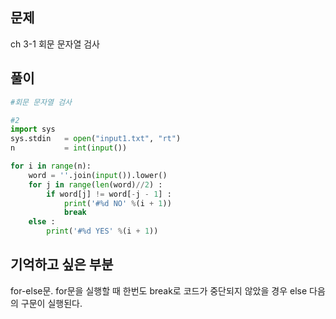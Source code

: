 ## 문제  
ch 3-1
회문 문자열 검사

## 풀이
```python
#회문 문자열 검사

#2 
import sys
sys.stdin   = open("input1.txt", "rt")
n           = int(input())

for i in range(n): 
    word = ''.join(input()).lower()
    for j in range(len(word)//2) :
        if word[j] != word[-j - 1] :
            print('#%d NO' %(i + 1))
            break
    else :
        print('#%d YES' %(i + 1))

```

## 기억하고 싶은 부분
for-else문. for문을 실행할 때 한번도 break로 코드가 중단되지 않았을 경우 else 다음의 구문이 실행된다.